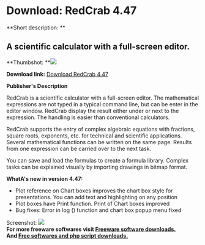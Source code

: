 # Download: RedCrab 4.47

**Short description: **

## A scientific calculator with a full-screen editor.

  
**Thumbshot: **![](http://www.freewarefiles.com/screenshot/redcrabcalc_md.jpg)   
  
**Download link:** [Download RedCrab 4.47](http://freesoftwares.boysofts.com/RedCrab_program_53551.html)  
  

**Publisher's Description**  
  

RedCrab is a scientific calculator with a full-screen editor. The mathematical
expressions are not typed in a typical command line, but can be enter in the
editor window. RedCrab display the result either under or next to the
expression. The handling is easier than conventional calculators.

RedCrab supports the entry of complex algebraic equations with fractions,
square roots, exponents, etc. for technical and scientific applications.
Several mathematical functions can be written on the same page. Results from
one expression can be carried over to the next task.

You can save and load the formulas to create a formula library. Complex tasks
can be explained visually by importing drawings in bitmap format.

**WhatA's new in version 4.47:**

  * Plot reference on Chart boxes improves the chart box style for presentations. You can add text and highlighting on any position 
  * Plot boxes have Print function. Print of Chart boxes improved 
  * Bug fixes: Error in log () function and chart box popup menu fixed 

  
  
Screenshot: ![](http://www.freewarefiles.com/screenshot/redcrabcalc.jpg)  
**For more freeware softwares visit [Freeware software downloads.](http://freesoftwares.boysofts.com/)**   
**And [Free softwares and php script downloads.](http://www.boysofts.com/)**

